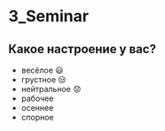 # 3_Seminar

## Какое настроение у вас?
* весёлое :smiley:
* грустное :unamused:
* нейтральное :worried:
* рабочее
* осеннее
* спорное 

